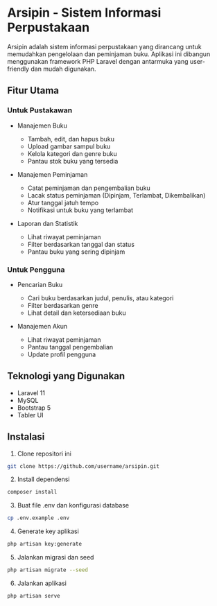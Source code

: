 

# Arsipin - Sistem Informasi Perpustakaan

Arsipin adalah sistem informasi perpustakaan yang dirancang untuk memudahkan pengelolaan dan peminjaman buku. Aplikasi ini dibangun menggunakan framework PHP Laravel dengan antarmuka yang user-friendly dan mudah digunakan.

## Fitur Utama

### Untuk Pustakawan
- Manajemen Buku
  - Tambah, edit, dan hapus buku
  - Upload gambar sampul buku
  - Kelola kategori dan genre buku
  - Pantau stok buku yang tersedia

- Manajemen Peminjaman
  - Catat peminjaman dan pengembalian buku
  - Lacak status peminjaman (Dipinjam, Terlambat, Dikembalikan)
  - Atur tanggal jatuh tempo
  - Notifikasi untuk buku yang terlambat

- Laporan dan Statistik
  - Lihat riwayat peminjaman
  - Filter berdasarkan tanggal dan status
  - Pantau buku yang sering dipinjam

### Untuk Pengguna
- Pencarian Buku
  - Cari buku berdasarkan judul, penulis, atau kategori
  - Filter berdasarkan genre
  - Lihat detail dan ketersediaan buku

- Manajemen Akun
  - Lihat riwayat peminjaman
  - Pantau tanggal pengembalian
  - Update profil pengguna

## Teknologi yang Digunakan
- Laravel 11
- MySQL
- Bootstrap 5
- Tabler UI

## Instalasi

1. Clone repositori ini
```bash
git clone https://github.com/username/arsipin.git
```

2. Install dependensi
```bash
composer install
```

3. Buat file .env dan konfigurasi database
```bash
cp .env.example .env
```

4. Generate key aplikasi
```bash
php artisan key:generate
```

5. Jalankan migrasi dan seed
```bash
php artisan migrate --seed
```

6. Jalankan aplikasi
```bash
php artisan serve
```


